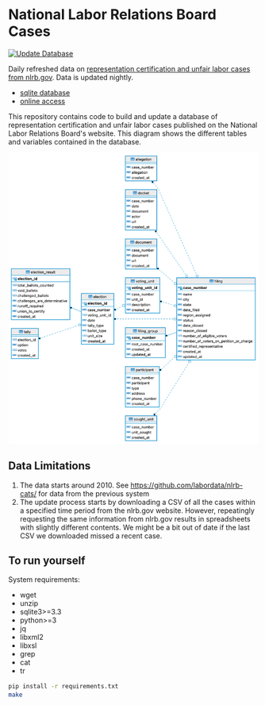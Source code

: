 # National Labor Relations Board Cases
[![Update Database](https://github.com/labordata/nlrb-data/actions/workflows/build.yml/badge.svg)](https://github.com/labordata/nlrb-data/actions/workflows/build.yml)

Daily refreshed data on [representation certification and unfair labor cases from nlrb.gov](https://www.nlrb.gov/search/case). Data is updated nightly.

- [sqlite database](https://github.com/labordata/nlrb-data/releases/download/nightly/nlrb.db.zip)
- [online access](https://labordata-warehouse.herokuapp.com/nlrb)

This repository contains code to build and update a database of representation certification and unfair labor cases published on the National Labor Relations Board's website. This diagram shows the different tables and variables contained in the database.

![ERD Diagram](docs/erd.png)

## Data Limitations
1. The data starts around 2010. See https://github.com/labordata/nlrb-cats/ for data from the previous system
2. The update process starts by downloading a CSV of all the cases within a specified time period from the nlrb.gov website. However, repeatingly requesting the same information from nlrb.gov results in spreadsheets with slightly different contents. We might be a bit out of date if the last CSV we downloaded missed a recent case.

## To run yourself
System requirements: 
* wget
* unzip
* sqlite3>=3.3
* python>=3
* jq
* libxml2
* libxsl
* grep
* cat
* tr
```bash
pip install -r requirements.txt
make
```
